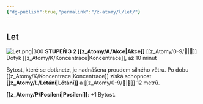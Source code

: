 ```yaml
---
{"dg-publish":true,"permalink":"/z-atomy/l/let/"}
---
```


## Let
![Let.png|300](/img/user/z_img/Let.png)
**STUPEŇ 3**
**2 [[z_Atomy/A/Akce\|Akce]]**
[[z_Atomy/0-9/🫱\|🫱]] Dotyk
[[z_Atomy/K/Koncentrace\|Koncentrace]], až 10 minut

Bytost, které se dotknete, je nadnášena proudem silného větru. Po dobu [[z_Atomy/K/Koncentrace\|Koncentrace]] získá schopnost **[[z_Atomy/L/Létání\|Létání]]** a [[z_Atomy/0-9/🏃\|🏃]] 12 metrů.

**[[z_Atomy/P/Posílení\|Posílení]]**: +1 Bytost.